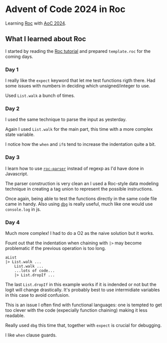 # Advent of Code 2024 in Roc

Learning [Roc](https://www.roc-lang.org/) with [AoC 2024](https://adventofcode.com/2024).

## What I learned about Roc

I started by reading the [Roc tutorial](https://www.roc-lang.org/tutorial)
and prepared `template.roc` for the coming days.

### Day 1

I really like the `expect` keyword that let me test functions rigth there.
Had some issues with numbers in deciding which unsigned/integer to use.

Used `List.walk` a bunch of times.

### Day 2

I used the same technique to parse the input as yesterday.

Again I used `List.walk` for the main part, this time with a more complex state
variable.

I notice how the `when` and `if`s tend to increase the indentation quite a bit.

### Day 3

I learn how to use [`roc-parser`](https://github.com/lukewilliamboswell/roc-parser)
instead of regexp as I'd have done in Javascript.

The parser construction is very clean an I used a Roc-style data modeling
technique in creating a tag union to represent the possible instructions.

Once again, being able to test the functions directly in the same code file
came in handy. Also using [`dbg`](https://www.roc-lang.org/tutorial#dbg) is
really useful, much like one would use `console.log` in js.

### Day 4

Much more complex! I had to do a O2 as the naive solution but it works.

Fount out that the indentation when chaining with `|>` may become problematic
if the previous operation is too long.

```
aList
|> List.walk ...
    List.walk ...
    ...lots of code...
    |> List.dropIf ...
```

The last `List.dropIf` in this example works if it is indended or not but
the logit will change drastically. It's probably best to use intermidiate
variables in this case to avoid confusion.

This is an issue I often find with functional languages: one is tempted to
get too clever with the code (expecially function chaining) making it less readable.

Really used `dbg` this time that, together with `expect` is crucial for  debugging.

I like `when` clause guards.
